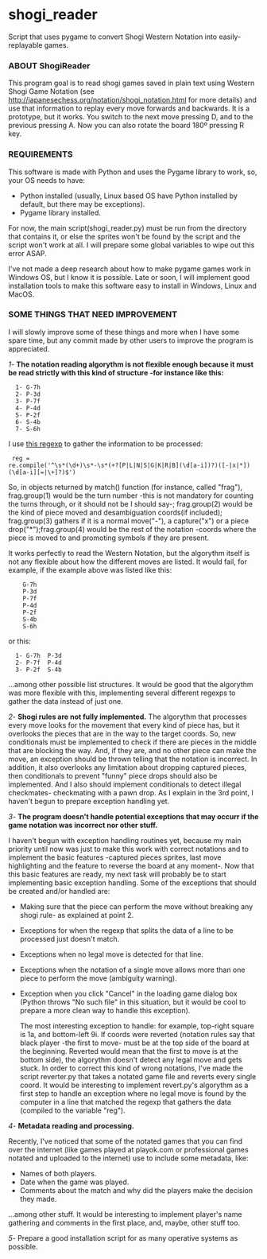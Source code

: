 shogi_reader
============

Script that uses pygame to convert Shogi Western Notation into easily-replayable games.

### ABOUT ShogiReader ###

This program goal is to read shogi games saved in plain text using Western Shogi Game Notation (see http://japanesechess.org/notation/shogi_notation.html for more details) and use that information to replay every move forwards and backwards. It is a prototype, but it works. You switch to the next move pressing D, and to the previous pressing A. Now you can also rotate the board 180º pressing R key.

### REQUIREMENTS ###
This software is made with Python and uses the Pygame library to work, so, your OS needs to have:

- Python installed (usually, Linux based OS have Python installed by default, but there may be exceptions).
- Pygame library installed.

For now, the main script(shogi_reader.py) must be run from the directory that contains it, or else the sprites won't be found by the script and the script won't work at all. I will prepare some global variables to wipe out this error ASAP.

I've not made a deep research about how to make pygame games work in Windows OS, but I know it is possible. Late or soon, I will implement good installation tools to make this software easy to install in Windows, Linux and MacOS.

### SOME THINGS THAT NEED IMPROVEMENT ###

I will slowly improve some of these things and more when I have some spare time, but any commit made by other users to improve the program is appreciated.

*1*- <b>The notation reading algorythm is not flexible enough because it must be read strictly with this kind of structure -for instance like this:</b>

	  1- G-7h
	  2- P-3d
	  3- P-7f
	  4- P-4d
	  5- P-2f
	  6- S-4b
	  7- S-6h

I use <a href="https://github.com/SebasSBM/shogi_reader/blob/master/shogi_reader.py?ts=4#L111">this regexp</a> to gather the information to be processed: <pre><code>    reg = re.compile('^\s\*(\d+)\s\*-\s\*(\+?\[P|L|N|S|G|K|R|B\](\d[a-i])?)([-|x|\*])(\d[a-i][=|\\+]?)$')</code></pre>

  So, in objects returned by match() function (for instance, called "frag"), frag.group(1) would be the turn number -this is not mandatory for counting the turns through, or it should not be I should say-; frag.group(2) would be the kind of piece moved and desambiguation coords(if included); frag.group(3) gathers if it is a normal move("-"), a capture("x") or a piece drop("*");frag.group(4) would be the rest of the notation -coords where the piece is moved to and promoting symbols if they are present.

  It works perfectly to read the Western Notation, but the algorythm itself is not any flexible about how the different moves are listed. It would fail, for example, if the example above was listed like this:

		G-7h
		P-3d
		P-7f
		P-4d
		P-2f
		S-4b
		S-6h

or this:

	  1- G-7h  P-3d
	  2- P-7f  P-4d
	  3- P-2f  S-4b

...among other possible list structures. It would be good that the algorythm was more flexible with this, implementing several different regexps to gather the data instead of just one.

*2*- <b>Shogi rules are not fully implemented.</b>
  The algorythm that processes every move looks for the movement that every kind of piece has, but it overlooks the pieces that are in the way to the target coords. So, new conditionals must be implemented to check if there are pieces in the middle that are blocking the way. And, if they are, and no other piece can make the move, an exception should be thrown telling that the notation is incorrect. In addition, it also overlooks any limitation about dropping captured pieces, then conditionals to prevent "funny" piece drops should also be implemented. And I also should implement conditionals to detect illegal checkmates- checkmating with a pawn drop. As I explain in the 3rd point, I haven't begun to prepare exception handling yet.

*3*- <b>The program doesn't handle potential exceptions that may occurr if the game notation was incorrect nor other stuff.</b>

  I haven't begun with exception handling routines yet, because my main priority until now was just to make this work with correct notations and to implement the basic features -captured pieces sprites, last move highlighting and the feature to reverse the board at any moment-. Now that this basic features are ready, my next task will probably be to start implementing basic exception handling. Some of the exceptions that should be created and/or handled are:
  
- Making sure that the piece can perform the move without breaking any shogi rule- as explained at point 2.
- Exceptions for when the regexp that splits the data of a line to be processed just doesn't match.
- Exceptions when no legal move is detected for that line.
- Exceptions when the notation of a single move allows more than one piece to perform the move (ambiguity warning).
- Exception when you click "Cancel" in the loading game dialog box (Python throws "No such file" in this situation, but it would be cool to prepare a more clean way to handle this exception).

  The most interesting exception to handle: for example, top-right square is 1a, and bottom-left 9i. If coords were reverted (notation rules say that black player -the first to move- must be at the top side of the board at the beginning. Reverted would mean that the first to move is at the bottom side), the algorythm doesn't detect any legal move and gets stuck. In order to correct this kind of wrong notations, I've made the script reverter.py that takes a notated game file and reverts every single coord. It would be interesting to implement revert.py's algorythm as a first step to handle an exception where no legal move is found by the computer in a line that matched the regexp that gathers the data (compiled to the variable "reg").
  
*4*- <b>Metadata reading and processing.</b>

  Recently, I've noticed that some of the notated games that you can find over the internet (like games played at playok.com or professional games notated and uploaded to the internet) use to include some metadata, like:
  
- Names of both players.
- Date when the game was played.
- Comments about the match and why did the players make the decision they made.
    
...among other stuff. It would be interesting to implement player's name gathering and comments in the first place, and, maybe, other stuff too.

*5*- Prepare a good installation script for as many operative systems as possible.
